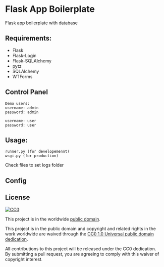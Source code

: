# Flask App Boilerplate

Flask app boilerplate with database

## Requirements:
- Flask
- Flask-Login
- Flask-SQLAlchemy
- pytz
- SQLAlchemy
- WTForms

## Control Panel

    Demo users:
    username: admin
    password: admin

    username: user
    password: user


## Usage:

    runner.py (for developemennt)
    wsgi.py (for production)

Check files to set logs folder

## Config





## License ##

[![CC0](https://licensebuttons.net/p/zero/1.0/88x31.png)](https://creativecommons.org/publicdomain/zero/1.0/)

This project is in the worldwide [public domain](LICENSE).

This project is in the public domain and copyright and related rights in the work worldwide are waived through the [CC0 1.0 Universal public domain dedication](https://creativecommons.org/publicdomain/zero/1.0/).

All contributions to this project will be released under the CC0 dedication. By submitting a pull request, you are agreeing to comply with this waiver of copyright interest.